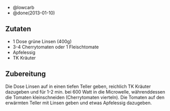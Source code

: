 - @lowcarb
- @done(2013-01-10)


## Zutaten
- 1 Dose grüne Linsen (400g)
- 3-4 Cherrytomaten oder 1 Fleischtomate
- Apfelessig
- TK Kräuter

## Zubereitung
Die Dose Linsen auf in einen tiefen Teller geben, reichlich TK Kräuter dazugeben und für 1-2 min. bei 600 Watt in die Microwelle, währenddessen die Tomaten kleinschneiden (Cherrytomaten vierteln). Die Tomaten auf den erwärmten Teller mit Linsen geben und etwas Apfelessig dazugeben.